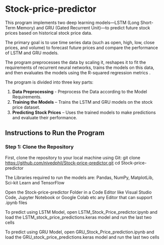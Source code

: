# Stock-price-predictor

This program implements two deep learning models—LSTM (Long Short-Term Memory) and GRU (Gated Recurrent Unit)—to predict future stock prices based on historical stock price data.

The primary goal is to use time series data (such as open, high, low, close prices, and volume) to forecast future prices and compare the performance of LSTM and GRU models.

The program preprocesses the data by scaling it, reshapes it to fit the requirements of recurrent neural networks, trains the models on this data, and then evaluates the models using the R-squared regression metrics .

The program is divided into three key parts:
1. **Data Preprocessing** - Preprocess the Data according to the Model Requirements.
2. **Training the Models** – Trains the LSTM and GRU models on the stock price dataset.
3. **Predicting Stock Prices** – Uses the trained models to make predictions and evaluate their performance.

## Instructions to Run the Program

### Step 1: Clone the Repository
First, clone the repository to your local machine using Git:
  git clone https://github.com/nivedphil/Stock-price-predictor.git
  cd Stock-price-predictor

The Libraries required to run the models are: Pandas, NumPy, MatplotLib, Sci-kit Learn and TensorFlow

Open the Stock-price-predictor Folder in a Code Editor like Visual Studio Code, Jupyter Notebook or Google Colab etc any Editor that can support .ipynb files

To predict using LSTM Model, open LSTM_Stock_Price_predictor.ipynb and load the LSTM_stock_price_predictions.keras model and run the last two cells

To predict using GRU Model, open GRU_Stock_Price_prediction.ipynb and load the GRU_stock_price_predictions.keras model and run the last two cells
